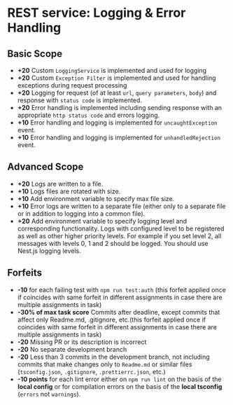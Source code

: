 # REST service: Logging & Error Handling

## Basic Scope

- **+20** Custom `LoggingService` is implemented and used for logging
- **+20** Custom `Exception Filter` is implemented and used for handling exceptions during request processing
- **+20** Logging for request (of at least `url`, `query parameters`, `body`) and response with `status code` is implemented.
- **+20** Error handling is implemented including sending response with an appropriate `http status code` and errors logging.
- **+10** Error handling  and logging is implemented for `uncaughtException` event.
- **+10** Error handling  and logging is implemented for `unhandledRejection` event.

## Advanced Scope

- **+20** Logs are written to a file.
- **+10** Logs files are rotated with size.
- **+10** Add environment variable to specify max file size.
- **+10** Error logs are written to a separate file (either only to a separate file or in addition to logging into a common file).
- **+20** Add environment variable to specify logging level and corresponding functionality.
Logs with configured level to be registered as well as other higher priority levels. For example if you set level 2, all messages with levels 0, 1 and 2 should be logged. You should use Nest.js logging levels.

## Forfeits

- **-10** for each failing test with `npm run test:auth` (this forfeit applied once if coincides with same forfeit in different assignments in case there are multiple assignments in task)
- **-30% of max task score** Commits after deadline, except commits that affect only Readme.md, .gitignore, etc.(this forfeit applied once if coincides with same forfeit in different assignments in case there are multiple assignments in task)
- **-20** Missing PR or its description is incorrect
- **-20** No separate development branch
- **-20** Less than 3 commits in the development branch, not including commits that make changes only to `Readme.md` or similar files (`tsconfig.json`, `.gitignore`, `.prettierrc.json`, etc.)
- **-10 points** for each lint error either on `npm run lint` on the basis of the **local config** or for compilation errors on the basis of the **local tsconfig** (`errors` not `warnings`).
